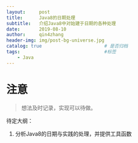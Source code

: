```yaml
---
layout:     post
title:      Java8的日期处理
subtitle:   介绍Java8中对始建于日期的各种处理
date:       2019-08-10
author:     qin4zhang
header-img: img/post-bg-universe.jpg 
catalog: true 						# 是否归档
tags:								#标签
    - Java
---
```

# 注意
> 想法及时记录，实现可以待做。

待定大纲：
1. 分析Java8的日期与实践的处理，并提供工具函数